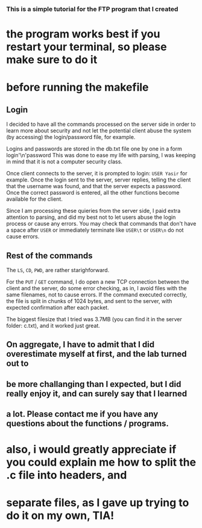 ### This is a simple tutorial for the FTP program that I created

# the program works best if you restart your terminal, so please make sure to do it
# before running the makefile

## Login

   I decided to have all the commands processed on the server side in order to learn
   more about security and not let the potential client abuse the system (by accessing)
   the login/password file, for example.


   Logins and passwords are stored in the db.txt file one by one in a form login'\n'password
   This was done to ease my life with parsing, I was keeping in mind that it is not a computer
   security class.

   Once client connects to the server, it is prompted to login: `USER Yasir` for example.
   Once the login sent to the server, server replies, telling the client that the username
   was found, and that the server expects a password. Once the correct password is entered,
   all the other functions become available for the client.

   Since I am processing these quieries from the server side, I paid extra attention to parsing,
   and did my best not to let users abuse the login process or cause any errors. You may check that
   commands that don't have a space after `USER` or immediately terminate like `USER\t` or `USER\n`
   do not cause errors.


## Rest of the commands

   The `LS`, `CD`, `PWD`, are rather starighforward.

   For the `PUT` / `GET` command, I do open a new TCP connection between the client and the server,
   do some error checking, as in, I avoid files with the same filenames, not to cause errors.
   If the command executed correctly, the file is split in chunks of 1024 bytes, and sent to the
   server, with expected confirmation after each packet.

   The biggest filesize that I tried was 3.7MB (you can find it in the server folder: c.txt),
   and it worked just great.


## On aggregate, I have to admit that I did overestimate myself at first, and the lab turned out to
## be more challanging than I expected, but I did really enjoy it, and can surely say that I learned
## a lot. Please contact me if you have any questions about the functions / programs.



# also, i would greatly appreciate if you could explain me how to split the .c file into headers, and
# separate files, as I gave up trying to do it on my own, TIA!